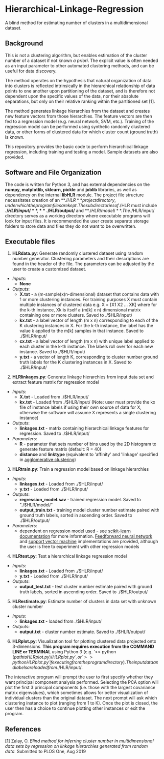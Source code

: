 # Hierarchical-Linkage-Regression

A blind method for estimating number of clusters in a multidimensional dataset. 

## Background

This is not a clustering algorithm, but enables estimation of the cluster number of a dataset if not known *a priori*. The explicit value is often needed as an input parameter to other automated clustering methods, and can be useful for data discovery.

The method operates on the hypothesis that natural organization of data into clusters is reflected intrinsically in the hierarchical relationship of data points to one another upon partitioning of the dataset, and is therefore not dependent upon the specific values of the data, nor their absolute separations, but only on their relative ranking within the partitioned set [1]. 

The method generates linkage hierarchies from the dataset and creates new feature vectors from those hierarchies. The feature vectors are then fed to a regression model (e.g. neural network, SVM, etc.). Training of the regression model can be performed using synthetic randomly clustered data, or other forms of clustered data for which cluster count (ground truth) is known.

This repository provides the basic code to perform hierarchical linkage regression, including training and testing a model. Sample datasets are also provided.

## Software and File Organization

The code is written for Python 3, and has external dependencies on the **numpy, matplotlib, sklearn, pickle** and **joblib** libraries, as well as dependency on the internal **libHLR** module. The project file structure necessitates creation of an **./$HLR** project directory, under which the program files are kept. The subdirectories of ./$HLR must include **./$HLR/input/**, **./$HLR/output/** and **./$HLR/model/**. The ./$HLR/input/ directory serves as a working directory where executable programs will look for input files. It is recommended the user create separate storage folders to store data and files they do not want to be overwritten.

## Executable files

1. **HLRdata.py**: Generate randomly clustered dataset using random number generator. Clustering parameters and their descriptions are found in the header of the file. The parameters can be adjusted by the user to create a customized dataset.
- *Inputs*:
    - **None**
- *Outputs*:
    - **X.txt** - a (m-sample)x(n-dimensional) dataset that contains data with 1 or more clustering instances. For training purposes X must contain multiple instances of clustered data e.g. X = [X1 X2 ... XK] where for the k-th instance, Xk is itself a (m[k] x n) dimensional matrix containing one or more clusters. Saved to ./$HLR/input/
    - **kx.txt** - a label vector of length (m x n) corresponding to each of the K clustering instances in X. For the k-th instance, the label has the value k applied to the m[k] samples in that instance. Saved to ./$HLR/input/
    - **cx.txt** - a label vector of length (m x n) with unique label applied to each cluster in the k-th instance. The labels roll over for each new instance. Saved to ./$HLR/input/
    - **y.txt** - a vector of length K, corresponding to cluster number ground truth labels for the K clustering instances in X. Saved to ./$HLR/input/
    
2. **HLRlinkages.py**:  Generate linkage hierarchies from input data set and extract feature matrix for regression model
- *Inputs*: 
    - **X.txt** -  Loaded from ./$HLR/input/
    - **kx.txt** - Loaded from ./$HLR/input/  (Note: user must provide the kx file of instance labels if using their own source of data for X, otherwise the software will assume X represents a single clustering instance)
- *Outputs*: 
    - **linkages.txt** - matrix containing hierarchical linkage features for regression. Saved to ./$HLR/input/ 
- *Parameters*: 
    - **R** - parameter that sets number of bins used by the 2D histogram to generate feature matrix (default: R = 40)
    - **distance** and **linktype** (equivalent to 'affinity' and 'linkage' specified in [agglomerative clustering](https://scikit-learn.org/stable/modules/generated/sklearn.cluster.AgglomerativeClustering.html#sklearn.cluster.AgglomerativeClustering))
    
3. **HLRtrain.py**: Train a regression model based on linkage hierarchies
- *Inputs*: 
    - **linkages.txt** - Loaded from ./$HLR/input/
    - **y.txt** - Loaded from ./$HLR/input/
- *Outputs*: 
    - **regression_model.sav** - trained regression model. Saved to "./$HLR/model/" 
    - **output_train.txt** - training model cluster number estimate paired with ground truth labels, sorted in ascending order. Saved to ./$HLR/output/ 
- *Parameters*: 
    - dependent on regression model used - see [scikit-learn documentation](https://scikit-learn.org/stable/documentation.html) for more information. [Feedforward neural network](https://scikit-learn.org/stable/modules/generated/sklearn.neural_network.MLPRegressor.html#sklearn.neural_network.MLPRegressor) and [support vector machine](https://scikit-learn.org/stable/modules/generated/sklearn.svm.SVR.html#sklearn.svm.SVR) implementations are provided, although the user is free to experiment with other regression models

4. **HLRtest.py**: Test a hierarchical linkage regression model
- *Inputs*: 
    - **linkages.txt** - Loaded from ./$HLR/input/
    - **y.txt** - Loaded from ./$HLR/input/
- *Outputs*: 
    - **output_test.txt** - test cluster number estimate paired with ground truth labels, sorted in ascending order. Saved to ./$HLR/output/ 

5. **HLRestimate.py**: Estimate number of clusters in data set with unknown cluster number
- *Inputs*: 
    - **linkages.txt** - loaded from ./$HLR/input/
- *Outputs*: 
    - **output.txt** - cluster number estimate. Saved to ./$HLR/output/

6. **HLRplot.py**: Visualization tool for plotting clustered data projected onto 3-dimensions. **This program requires execution from the COMMAND LINE or TERMINAL** using Python 3 (e.g. '>> python $(path to HLRplot.py)/HLRplot.py', or '>> python HLRplot.py' if executing from the program directory). The input data and labels are loaded from ./$HLR/input/. 

The interactive program will prompt the user to first specify whether they want principal component analysis performed. Selecting the PCA option will plot the first 3 principal components (i.e. those with the largest covariance matrix eigenvalues), which sometimes allows for better visualization of individual clusters than the original dataset. The next prompt will ask which clustering instance to plot (ranging from 1 to K). Once the plot is closed, the user then has a choice to continue plotting other instances or exit the program.  

## References
[1] Zalay, O. *Blind method for inferring cluster number in multidimensional data sets by regression on linkage hierarchies generated from random data.* Submitted to PLOS One, Aug 2019

